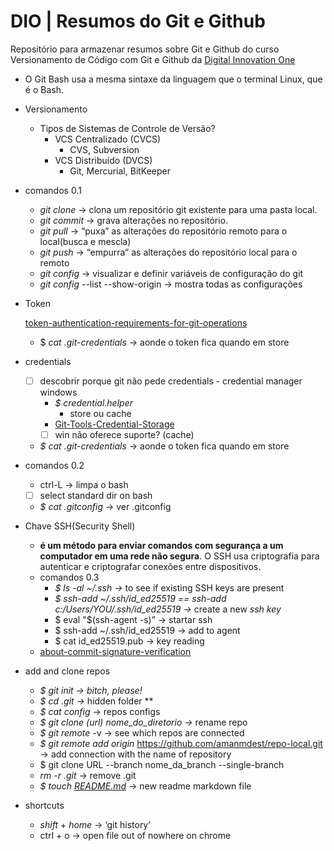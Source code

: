 # DIO | Resumos do Git e Github

Repositório para armazenar resumos sobre Git e Github do curso Versionamento de Código com Git e Github da [Digital Innovation One](https://www.dio.me/)

- O Git Bash usa a mesma sintaxe da linguagem que o terminal Linux, que é o Bash.
- Versionamento
    - Tipos de Sistemas de Controle de Versão?
        - VCS Centralizado (CVCS)
            - CVS, Subversion
        - VCS Distribuído (DVCS)
            - Git, Mercurial, BitKeeper
- comandos 0.1
    - *git clone* → clona um repositório git existente para uma pasta local.
    - *git commit* → grava alterações no repositório.
    - *git pull* → “puxa” as alterações do repositório remoto para o local(busca e mescla)
    - *git push* → “empurra” as alterações do repositório local para o remoto
    - *git config* → visualizar e definir variáveis de configuração do git
    - *git config* --list --show-origin → mostra todas as configurações
- Token
    
    [token-authentication-requirements-for-git-operations](https://github.blog/2020-12-15-token-authentication-requirements-for-git-operations/)
    
    - $ *cat .git-credentials* → aonde o token fica quando em store
- credentials
    - [ ]  descobrir porque git não pede credentials - credential manager windows
        - *$ credential.helper*
            - store ou cache
        - [Git-Tools-Credential-Storage](https://git-scm.com/book/en/v2/Git-Tools-Credential-Storage)
        - [ ]  win não oferece suporte? (cache)
    - *$ cat .git-credentials* → aonde o token fica quando em store
- comandos 0.2
    - ctrl-L → limpa o bash
    - [ ]  select standard dir on bash
    - *$ cat .gitconfig* → ver .gitconfig
- Chave SSH(Security Shell)
    - **é um método para enviar comandos com segurança a um computador em uma rede não segura**. O SSH usa criptografia para autenticar e criptografar conexões entre dispositivos.
    - comandos 0.3
        - *$ ls -al ~/.ssh →* to see if existing SSH keys are present
        - *$ ssh-add ~/.ssh/id_ed25519 == ssh-add c:/Users/YOU/.ssh/id_ed25519 →* create a new *ssh key*
        - $ eval "$(ssh-agent -s)” → startar ssh
        - $ ssh-add ~/.ssh/id_ed25519 → add to agent
        - $ cat id_ed25519.pub → key reading
    - [about-commit-signature-verification](https://docs.github.com/en/authentication/managing-commit-signature-verification/about-commit-signature-verification)
- add and clone repos
    - *$ git init → bitch, please!*
    - *$ cd .git →* hidden folder  **
    - *$ cat config* → repos configs
    - *$ git clone (url) nome_do_diretorio →* rename repo
    - *$ git remote* -v → see which repos are connected
    - *$ git remote add origin* https://github.com/amanmdest/repo-local.git → add connection with the name of repository
    - $ git clone URL --branch nome_da_branch --single-branch
    - *rm -r .git* → remove .git
    - *$ touch [README.md](http://readme.md/)* → new readme markdown file
- shortcuts
    - *shift* + *home* → ‘git history’
    - ctrl + o → open file out of nowhere on chrome